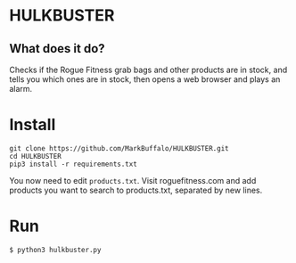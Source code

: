 # HULKBUSTER


## What does it do?

Checks if the Rogue Fitness grab bags and other products are in stock, and tells you which ones are in stock, then opens a web browser and plays an alarm.

# Install
```
git clone https://github.com/MarkBuffalo/HULKBUSTER.git
cd HULKBUSTER 
pip3 install -r requirements.txt
```
You now need to edit `products.txt`. Visit roguefitness.com and add products you want to search to products.txt, separated by new lines.


# Run 
```
$ python3 hulkbuster.py
```
